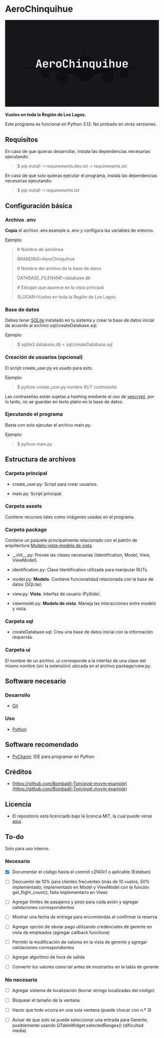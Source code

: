 # AeroChinquihue

![Imagen de AeroChinquihue](assets/picture.png)

**Vuelos en toda la Región de Los Lagos.**

Este programa es funcional en Python 3.12. No probado en otras versiones.

## Requisitos

En caso de que quieras desarrollar, instala las dependencias necesarias ejecutando:

> $ pip install -r requirements.dev.txt -r requirements.txt

En caso de que solo quieras ejecutar el programa, instala las dependencias
necesarias ejecutando:

> $ pip install -r requirements.txt

## Configuración básica

### Archivo .env

**Copia** el archivo .env.example a .env y configura las variables de entorno.

Ejemplo:

> \# Nombre de aerolínea
>
> BRANDING=AeroChinquihue
>
> \# Nombre del archivo de la base de datos
>
> DATABASE_FILENAME=database.db
>
> \# Eslogan que aparece en la vista principal
>
> SLOGAN=Vuelos en toda la Región de Los Lagos.

### Base de datos

Debes tener [SQLite](https://www.sqlite.org/index.html) instalado en tu sistema
y crear la base de datos inicial de acuerdo al archivo sql/createDatabase.sql.

Ejemplo:

> $ sqlite3 database.db < sql/createDatabase.sql

### Creación de usuarios (opcional)

El script create_user.py es usado para esto.

Ejemplo:

> $ python create_user.py *nombre* *RUT* *contraseña*

Las contraseñas están sujetas a hashing mediante el uso de [yescrypt](
https://en.wikipedia.org/wiki/Yescrypt), por lo tanto, no se guardan en texto
plano en la base de datos.

### Ejecutando el programa

Basta con solo ejecutar el archivo main.py.

Ejemplo:

> $ python main.py

## Estructura de archivos

### Carpeta principal

* create_user.py: Script para crear usuarios.

* main.py: Script principal.

### Carpeta assets

Contiene recursos tales como imágenes usadas en el programa.

### Carpeta package

Contiene un paquete principalmente relacionado con el patrón de arquitectura
[Modelo–vista–modelo de vista](https://es.wikipedia.org/wiki/Modelo%E2%80%93vista%E2%80%93modelo_de_vista).

* \_\_init__.py: Provee las clases necesarias (Identification, Model, View, ViewModel).

* identification.py: Clase Identification utilizada para manipular RUTs.

* model.py: **Modelo**. Contiene funcionalidad relacionada con la base de datos (SQLite).

* view.py: **Vista**. Interfaz de usuario (PySide).

* viewmodel.py: **Modelo de vista**. Maneja las interacciones entre modelo y vista.

### Carpeta sql

* createDatabase.sql: Crea una base de datos inicial con la información requerida.

### Carpeta ui

El nombre de un archivo .ui corresponde a la interfaz de una clase del mismo
nombre (sin la extensión) ubicada en el archivo package/view.py.

## Software necesario

### Desarrollo

* [Git](https://git-scm.com/)

### Uso

* [Python](https://www.python.org/)

## Software recomendado

* [PyCharm](https://www.jetbrains.com/pycharm/): IDE para programar en Python

## Créditos

* [https://github.com/Bombadil-Tom/pyqt-mvvm-example](https://github.com/Bombadil-Tom/pyqt-mvvm-example)

## Licencia

* El repositorio está licenciado bajo la licencia MIT, la cual puede verse [aquí](https://github.com/esteuwu/AeroChinquihue/blob/master/LICENSE).

## To-do

Solo para uso interno.

### Necesario

* [X] Documentar el código hasta el commit c2f40c1 o aplicable (Esteban)

* [ ] Descuento de 10% para clientes frecuentes (más de 10 vuelos, 50%
implementado; implementado en Model y ViewModel con la función
get_flight_count(), falta implementarlo en View)

* [ ] Agregar límites de pasajeros y peso para cada avión y agregar validaciones
correspondientes

* [ ] Mostrar una fecha de entrega para encomiendas al confirmar la reserva

* [ ] Agregar opción de obviar pago utilizando credenciales de gerente en vista
de empleados (agregar callback functions)

* [ ] Permitir la modificación de valores en la vista de gerente y agregar
validaciones correspondientes

* [ ] Agregar algoritmo de hora de salida

* [ ] Convertir los valores como tal antes de mostrarlos en la tabla de gerente

### No necesario

* [ ] Agregar sistema de localización (borrar strings localizadas del código)

* [ ] Bloquear el tamaño de la ventana

* [ ] Hacer que todo ocurra en una sola ventana (puede chocar con n.º 3)

* [ ] Avisar de que solo se puede seleccionar una entrada para Gerente,
posiblemente usando QTableWidget.selectedRanges() (dificultad: media)
